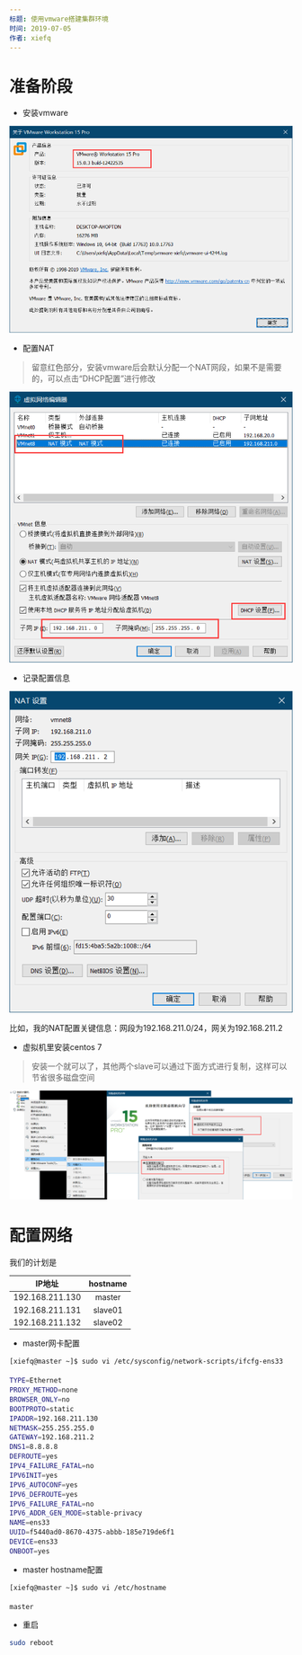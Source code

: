```yaml
---
标题: 使用vmware搭建集群环境
时间: 2019-07-05
作者: xiefq
---
```


# 准备阶段
+ 安装vmware

![](./imgs/1.png)

+ 配置NAT
> 留意红色部分，安装vmware后会默认分配一个NAT网段，如果不是需要的，可以点击“DHCP配置”进行修改

![](./imgs/2.png)

+ 记录配置信息

![](./imgs/3.png)

比如，我的NAT配置关键信息：网段为192.168.211.0/24，网关为192.168.211.2

+ 虚拟机里安装centos 7
> 安装一个就可以了，其他两个slave可以通过下面方式进行复制，这样可以节省很多磁盘空间

![](./imgs/4.png)

# 配置网络
我们的计划是

|IP地址|hostname|
| :----: | :----: |
|192.168.211.130|master|
|192.168.211.131|slave01|
|192.168.211.132|slave02|

+ master网卡配置
```bash
[xiefq@master ~]$ sudo vi /etc/sysconfig/network-scripts/ifcfg-ens33

TYPE=Ethernet
PROXY_METHOD=none
BROWSER_ONLY=no
BOOTPROTO=static
IPADDR=192.168.211.130
NETMASK=255.255.255.0
GATEWAY=192.168.211.2
DNS1=8.8.8.8
DEFROUTE=yes
IPV4_FAILURE_FATAL=no
IPV6INIT=yes
IPV6_AUTOCONF=yes
IPV6_DEFROUTE=yes
IPV6_FAILURE_FATAL=no
IPV6_ADDR_GEN_MODE=stable-privacy
NAME=ens33
UUID=f5440ad0-8670-4375-abbb-185e719de6f1
DEVICE=ens33
ONBOOT=yes
```

+ master hostname配置
```bash
[xiefq@master ~]$ sudo vi /etc/hostname

master
```

+ 重启
```bash
sudo reboot
```

